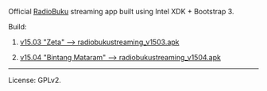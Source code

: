 Official [RadioBuku](http://radiobuku.com) streaming app built using Intel XDK + Bootstrap 3.

Build:

1. [v15.03 "Zeta" --> radiobukustreaming_v1503.apk](https://github.com/ekajogja/radiobuku/tree/master/build)

2. [v15.04 "Bintang Mataram" --> radiobukustreaming_v1504.apk](https://github.com/ekajogja/radiobuku/tree/master/build)

___

License: GPLv2.

